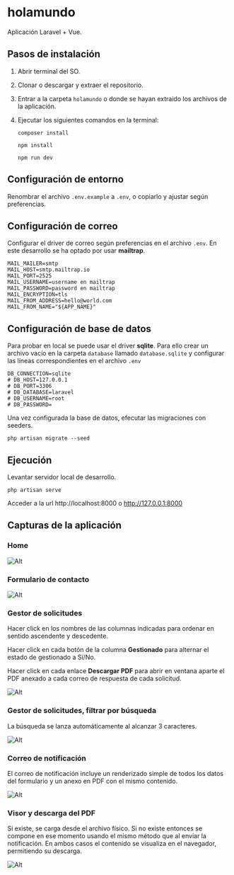 # holamundo

Aplicación Laravel + Vue.

## Pasos de instalación

1. Abrir terminal del SO.

2. Clonar o descargar y extraer el repositorio.

3. Entrar a la carpeta `holamundo` o donde se hayan extraido los archivos de la aplicación.

4. Ejecutar los siguientes comandos en la terminal:

    ```
    composer install

    npm install

    npm run dev
    ```

## Configuración de entorno

Renombrar el archivo `.env.example` a `.env`, o copiarlo y ajustar según preferencias.

## Configuración de correo

Configurar el driver de correo según preferencias en el archivo `.env`. En este desarrollo se ha optado por usar **mailtrap**.

```
MAIL_MAILER=smtp
MAIL_HOST=smtp.mailtrap.io
MAIL_PORT=2525
MAIL_USERNAME=username en mailtrap
MAIL_PASSWORD=password en mailtrap
MAIL_ENCRYPTION=tls
MAIL_FROM_ADDRESS=hello@world.com
MAIL_FROM_NAME="${APP_NAME}"
```

## Configuración de base de datos

Para probar en local se puede usar el driver **sqlite**. Para ello crear un archivo vacío en la carpeta `database` llamado `database.sqlite` y configurar las líneas correspondientes en el archivo `.env`

```
DB_CONNECTION=sqlite
# DB_HOST=127.0.0.1
# DB_PORT=3306
# DB_DATABASE=laravel
# DB_USERNAME=root
# DB_PASSWORD=
```

Una vez configurada la base de datos, efecutar las migraciones con seeders.

```
php artisan migrate --seed
```

## Ejecución

Levantar servidor local de desarrollo.

```
php artisan serve
```

Acceder a la url http://localhost:8000 o http://127.0.0.1:8000

## Capturas de la aplicación

### Home

![Alt](./home.png "Home")

### Formulario de contacto

![Alt](./contact_form.png "Formulario de contacto")

### Gestor de solicitudes

Hacer click en los nombres de las columnas indicadas para ordenar en sentido ascendente y descedente.

Hacer click en cada botón de la columna **Gestionado** para alternar el estado de gestionado a Sí/No.

Hacer click en cada enlace **Descargar PDF** para abrir en ventana aparte el PDF anexado a cada correo de respuesta de cada solicitud.

![Alt](./manage_view_sort.png "Gestor de solicitudes")

### Gestor de solicitudes, filtrar por búsqueda

La búsqueda se lanza automáticamente al alcanzar 3 caracteres.

![Alt](./manage_view_filter.png "Gestor de solicitudes")

### Correo de notificación

El correo de notificación incluye un renderizado simple de todos los datos del formulario y un anexo en PDF con el mismo contenido.

![Alt](./mailtrap_inbox.png "Bandeja de entrada de Mailtrap")

### Visor y descarga del PDF

Si existe, se carga desde el archivo físico. Si no existe entonces se compone en ese momento usando el mismo método que al enviar la notificación. En ambos casos el contenido se visualiza en el navegador, permitiendo su descarga.

![Alt](./download_pdf.png "Visor y descarga del PDF")
